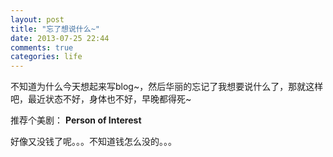 ```yaml
---
layout: post
title: "忘了想说什么~"
date: 2013-07-25 22:44
comments: true
categories: life
---
```


不知道为什么今天想起来写blog~，然后华丽的忘记了我想要说什么了，那就这样吧，最近状态不好，身体也不好，早晚都得死~

推荐个美剧： __Person of Interest__

好像又没钱了呢。。。不知道钱怎么没的。。。


